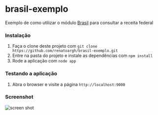 brasil-exemplo
==============

Exemplo de como utilizar o módulo [Brasil](https://github.com/gammasoft/brasil) para consultar a receita federal

### Instalação

1. Faça o clone deste projeto com `git clone https://github.com/renatoargh/brasil-exemplo.git`
2. Entre na pasta do projeto e instale as dependências com `npm install`
3. Rode a aplicação com `node app`

### Testando a aplicação

1. Abra o browser e visite a página `http://localhost:9000`

### Screenshot

![screen shot](https://cloud.githubusercontent.com/assets/522043/4519537/2db30ec8-4cc0-11e4-8957-34cbb0fd1b75.png)
